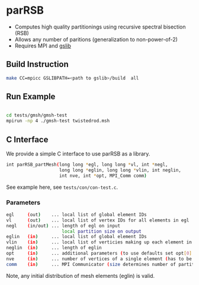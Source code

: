 # parRSB

* Computes high quality partitionings using recursive spectral bisection (RSB)
* Allows any number of paritions (generalization to non-power-of-2)
* Requires MPI and [gslib](https://github.com/gslib/gslib)

## Build Instruction

```sh
make CC=mpicc GSLIBPATH=<path to gslib>/build  all
```

## Run Example

```sh

cd tests/gmsh/gmsh-test
mpirun -np 4 ./gmsh-test twistedrod.msh 
```

## C Interface

We provide a simple C interface to use parRSB as a library.

```sh
int parRSB_partMesh(long long *egl, long long *vl, int *negl,
                    long long *eglin, long long *vlin, int neglin,
                    int nve, int *opt, MPI_Comm comm)
```

See example here, see `tests/con/con-test.c`.

### Parameters

```sh
egl     (out)    ... local list of global element IDs
vl      (out)    ... local list of vertex IDs for all elements in egl
negl    (in/out) ... length of egl on input
                     local partition size on output
eglin   (in)     ... local list of global element IDs
vlin    (in)     ... local list of verticies making up each element in eglin (adjacency structure) 
neglin  (in)     ... length of eglin
opt     (in)     ... additional parameters (to use defaults set opt[0] = 0)
nve     (in)     ... number of vertices of a single element (has to be the same for all)
comm    (in)     ... MPI Communicator (size determines number of partitions)
```

Note, any initial distribution of mesh elements (eglin) is valid. 
